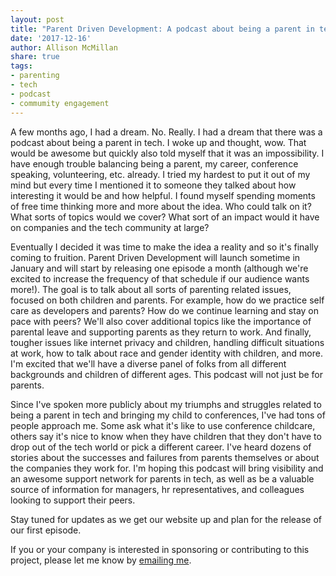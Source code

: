 ```yaml
---
layout: post
title: "Parent Driven Development: A podcast about being a parent in tech"
date: '2017-12-16'
author: Allison McMillan
share: true
tags:
- parenting
- tech
- podcast
- commumity engagement
---
```


A few months ago, I had a dream. No. Really. I had a dream that there was a podcast about being a parent in tech. I woke up and thought, wow. That would be awesome but quickly also told myself that it was an impossibility. I have enough trouble balancing being a parent, my career, conference speaking, volunteering, etc. already. I tried my hardest to put it out of my mind but every time I mentioned it to someone they talked about how interesting it would be and how helpful. I found myself spending moments of free time thinking more and more about the idea. Who could talk on it? What sorts of topics would we cover? What sort of an impact would it have on companies and the tech community at large?

Eventually I decided it was time to make the idea a reality and so it's finally coming to fruition. Parent Driven Development will launch sometime in January and will start by releasing one episode a month (although we're excited to increase the frequency of that schedule if our audience wants more!). The goal is to talk about all sorts of parenting related issues, focused on both children and parents. For example, how do we practice self care as developers and parents? How do we continue learning and stay on pace with peers? We'll also cover additional topics like the importance of parental leave and supporting parents as they return to work. And finally, tougher issues like internet privacy and children, handling difficult situations at work, how to talk about race and gender identity with children, and more. I'm excited that we'll have a diverse panel of folks from all different backgrounds and children of different ages. This podcast will not just be for parents.

Since I've spoken more publicly about my triumphs and struggles related to being a parent in tech and bringing my child to conferences, I've had tons of people approach me. Some ask what it's like to use conference childcare, others say it's nice to know when they have children that they don't have to drop out of the tech world or pick a different career. I've heard dozens of stories about the successes and failures from parents themselves or about the companies they work for. I'm hoping this podcast will bring visibility and an awesome support network for parents in tech, as well as be a valuable source of information for managers, hr representatives, and colleagues looking to support their peers.

Stay tuned for updates as we get our website up and plan for the release of our first episode.

If you or your company is interested in sponsoring or contributing to this project, please let me know by [emailing me](mailto:admin@parentdrivendevelopment.com).
